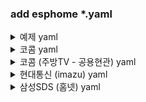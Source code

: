 ### add esphome *.yaml
<details>
    <summary>예제 yaml</summary>
    
    external_components:
      - source: github://eigger/espcomponents
        components: [ uartex ]
    
    uart:
      baud_rate: 9600
      data_bits: 8
      parity: NONE
      stop_bits: 1
      rx_pin: GPIO32
      tx_pin: GPIO26
      debug:
    
    uartex:
      rx_timeout: 10ms    #해당시간안에 수신되는 데이터를 하나의 데이터로 처리
      tx_delay: 50ms      #데이터 수신후 설정된 시간후 명령 전송
      tx_timeout: 50ms    #명렁 전송후 ACK 응답까지 대기 시간
      tx_retry_cnt: 3     #ACK수신까지 명려어 재전송
      
      rx_header: [0xFE]   #수신 시작문자
      rx_footer: [0xEE]   #수신 끝문자
      tx_header: [0xFE]   #송신 시작문자
      tx_footer: [0xEE]   #송신 끝문자
      #rx_checksum: add
      #rx_checksum: !lambda |-
      #  // @param: const uint8_t *data, const unsigned short len
      #  // @return: uint8_t
      #  uint8_t crc = 0x00;
      #  for(num_t i=0; i<len; i++)
      #    crc += data[i];
      #  return crc;
        
      #tx_checksum: add
      #tx_checksum: !lambda |-
      #  // @param: const uint8_t *data, const unsigned short len
      #  // @return: uint8_t
      #  uint8_t crc = 0x00;
      #  for(num_t i=0; i<len; i++)
      #    crc += data[i];
      #  return crc;
      
    # 0xFE 0x06 0x01 0x?? 0x?? ack e=0xEE  
    text_sensor:
      - platform: uartex
        name: TextSensor1
        filter: [0x06, 0x01]
        lambda: |-
          // @param: const uint8_t *data, const unsigned short len
          // @return: const char*
          {
            String str = "데이터: ";
            for(int i = 0; i < len; i++)
            {
              str += String(data[i], HEX);
            }
            return str.c_str();
          }
    
      
    # offset                0    1    2    3    
    # state_on:     0xFE 0x07 0x01 0x01 0x01  ack 0xEE
    # state_off:    0xFE 0x07 0x01 0x00 0x01  ack 0xEE
    # speed low:    0xFE 0x07 0x01 0x01 0x01  ack 0xEE
    # speed mid:    0xFE 0x07 0x01 0x01 0x02  ack 0xEE
    # speed high:   0xFE 0x07 0x01 0x01 0x03  ack 0xEE
    fan:
      - platform: uartex
        name: "Fan1"
        filter: [0x07, 0x01]
        state_on:
          offset: 2
          data: [0x01]
        state_off:
          offset: 2
          data: [0x00]
        command_on:
          data: [0x07, 0x01, 0x01]
          ack: [0x07, 0x01]
        command_off:
          data: [0x07, 0x01, 0x00]
          ack: [0x07, 0x01]
        command_speed: !lambda |-
          // @param: const float x
          return {
                    {0x07, 0x01, 0x01, (uint8_t)x},
                    {0x07, 0x01}
                 };
        state_speed: !lambda |-
          // @param: const uint8_t *data, const unsigned short len
          // @return: const float
          {
            return data[3];
          }
    
    
    
    # offset                0    1    2        
    # state_on:     0xFE 0x08 0x01 0x01  ack 0xEE
    # state_off:    0xFE 0x08 0x01 0x00  ack 0xEE
    switch:
      - platform: uartex
        name: "Switch1"
        filter: [0x08, 0x01]
        state_on:
          offset: 2
          data: [0x01]
        state_off:
          offset: 2
          data: [0x00]
        command_on:
          data: [0x08, 0x01, 0x01]
          ack: [0x08, 0x01]
        command_off:
          data: [0x08, 0x01, 0x00]
          ack: [0x08, 0x01]
      
    # offset                0    1    2        
    # state_on:     0xFE 0x09 0x01 0x01  ack 0xEE
    # state_off:    0xFE 0x09 0x01 0x00  ack 0xEE  
    binary_sensor:
      - platform: uartex
        name: Binary_Sensor1
        filter: [0x09, 0x01]
        state_on:
          offset: 2
          data: [0x01]
        state_off:
          offset: 2
          data: [0x00]
    
    # offset                    0    1    2        
    # state_number:     0xFE 0x08 0x01 0x0A  ack 0xEE
    #                                  = 10
    sensor:
      - platform: uartex
        name: Sensor1
        filter: [0x0A, 0x01]
        state_number:
          offset: 2
          length: 1
          precision: 0
    
    # offset                0    1    2        
    # state_on:     0xFE 0x0B 0x01 0x01  ack 0xEE
    # state_off:    0xFE 0x0B 0x01 0x00  ack 0xEE  
    light:
      - platform: uartex
        name: "Light1"
        filter: [0x0B, 0x01]
        state_on:
          offset: 2
          data: [0x01]
        state_off:
          offset: 2
          data: [0x00]
        command_on:
          data: [0x0B, 0x01, 0x01]
          ack: [0x0B, 0x01]
        command_off:
          data: [0x0B, 0x01, 0x00]
          ack: [0x0B, 0x01]
    
    climate:
      - platform: uartex
        name: "Climate2"
        visual:
          min_temperature: 5 °C
          max_temperature: 30 °C
          temperature_step: 1 °C
        filter: [0x0C, 0x01]
        state_temperature_current:
          offset: 4
          length: 1
          precision: 0
        state_temperature_target:
          offset: 3
          length: 1
          precision: 0
        state_off:
          offset: 2
          data: [0x01]
        state_cool:
          offset: 2
          data: [0x00]
        command_off: 
          data: [0x0C, 0x01, 0x00]
          ack: [0x0C, 0x01]
        command_cool:
          data: [0x0C, 0x01, 0x01]
          ack: [0x0C, 0x01]
        command_temperature: !lambda |-
          // @param: const float x
          return {
                    {0x0C, 0x01, 0x01, (uint8_t)x},
                    {0x0C, 0x01}
                 };
      - platform: uartex
        name: "Climate1"
        visual:
          min_temperature: 5 °C
          max_temperature: 30 °C
          temperature_step: 1 °C
        filter: [0x0C, 0x01]
        state_temperature_current:
          offset: 4
          length: 1
          precision: 0
        state_temperature_target:
          offset: 3
          length: 1
          precision: 0
        state_off:
          offset: 2
          data: [0x01]
        state_heat:
          offset: 2
          data: [0x00]
        command_off: 
          data: [0x0C, 0x01, 0x00]
          ack: [0x0C, 0x01]
        command_heat:
          data: [0x0C, 0x01, 0x01]
          ack: [0x0C, 0x01]
        command_temperature: !lambda |-
          // @param: const float x
          return {
                    {0x0C, 0x01, 0x01, (uint8_t)x},
                    {0x0C, 0x01}
                 };
    
    button:
      - platform: uartex
        name: "Button1"
        icon: "mdi:elevator"
        command_on: 
          data: [0x0D, 0x01, 0x01]
          ack: [0x0D, 0x01]
    
    lock:
      - platform: uartex
        name: "Lock1"
        filter: [0x0E, 0x01]
        state_locked:
          offset: 2
          data: [0x01]
        state_unlocked:
          offset: 2
          data: [0x00]
        state_locking:
          offset: 2
          data: [0x02]
        state_unlocking:
          offset: 2
          data: [0x03]
        state_jammed:
          offset: 2
          data: [0x04]
        command_lock:
          data: [0x0E, 0x01, 0x01]
          ack: [0x0E, 0x01]
        command_unlock:
          data: [0x0E, 0x01, 0x00]
          ack: [0x0E, 0x01]
    
    number:
      - platform: uartex
        name: "Number1"
        filter: [0x0F, 0x01]
        max_value: 10
        min_value: 1
        step: 1
        state_number:
          offset: 2
          length: 1
          precision: 0
        command_number: !lambda |-
          // @param: const float x
          return {
                    {0x0F, 0x01, 0x01, (uint8_t)x},
                    {0x0F, 0x01}
                 };
</details>
<details>
    <summary>코콤 yaml</summary>
    
    external_components:
      - source: github://eigger/espcomponents
        components: [ uartex ]
    
    uart:
      baud_rate: 9600
      data_bits: 8
      parity: NONE
      stop_bits: 1
      rx_pin: GPIO22
      tx_pin: GPIO19
    
    uartex:
      rx_timeout: 10ms
      tx_delay: 50ms
      tx_timeout: 50ms
      tx_retry_cnt: 3
    
      rx_header: [0xAA, 0x55]
      rx_footer: [0x0D, 0x0D]
      tx_header: [0xAA, 0x55]
      tx_footer: [0x0D, 0x0D]
    
      rx_checksum: add
      tx_checksum: add
      
    sensor:
      - platform: uartex
        name: Elevator Floors
        icon: "mdi:elevator"
        filter: [0x30, 0xbc, 0x00, 0x44, 0x00]
        state_number:
          offset: 9
          length: 1
          precision: 0
    
    light:
      - platform: uartex
        name: "Livingroom1"
        id: livingroom1
        filter: [0x30, 0xdc, 0x00, 0x0e, 0x00]
        state_on:
          offset: 8
          data: [0xff]
        state_off:
          offset: 8
          data: [0x00]
        command_on: !lambda |-
          uint8_t light2 = id(livingroom2).current_values.is_on() ? 0xff : 0x00;
          return {
                    {0x30, 0xbc, 0x00, 0x0e, 0x00, 0x01, 0x00, 0x00, 0xff, light2, 0x00, 0x00, 0x00, 0x00, 0x00, 0x00},
                    {0x30, 0xdc}
                 };
        command_off: !lambda |-
          uint8_t light2 = id(livingroom2).current_values.is_on() ? 0xff : 0x00;
          return {
                    {0x30, 0xbc, 0x00, 0x0e, 0x00, 0x01, 0x00, 0x00, 0x00, light2, 0x00, 0x00, 0x00, 0x00, 0x00, 0x00}, 
                    {0x30, 0xdc}
                 };
        #command_state: [0x30, 0xbc, 0x00, 0x0e, 0x00, 0x01, 0x00, 0x3a, 0x00, 0x00, 0x00, 0x00, 0x00, 0x00, 0x00, 0x00]
        #update_interval: 300s
    
      - platform: uartex
        name: "Livingroom2"
        id: livingroom2
        filter: [0x30, 0xdc, 0x00, 0x0e, 0x00]
        state_on:
          offset: 9
          data: [0xff]
        state_off:
          offset: 9
          data: [0x00]
        command_on: !lambda |-
          uint8_t light1 = id(livingroom1).current_values.is_on() ? 0xff : 0x00;
            return {{0x30, 0xbc, 0x00, 0x0e, 0x00, 0x01, 0x00, 0x00, light1, 0xff, 0x00, 0x00, 0x00, 0x00, 0x00, 0x00}, {0x30, 0xdc}};
        command_off: !lambda |-
          uint8_t light1 = id(livingroom1).current_values.is_on() ? 0xff : 0x00;
            return {{0x30, 0xbc, 0x00, 0x0e, 0x00, 0x01, 0x00, 0x00, light1, 0x00, 0x00, 0x00, 0x00, 0x00, 0x00, 0x00}, {0x30, 0xdc}};
    
    
    climate:
      - platform: uartex
        name: "Livingroom Heater"
        visual:
          min_temperature: 5 °C
          max_temperature: 30 °C
          temperature_step: 1 °C
        filter: [0x30, 0xdc, 0x00, 0x36, 0x00]
        state_temperature_current:
          offset: 12
          length: 1
          precision: 0
        state_temperature_target:
          offset: 10
          length: 1
          precision: 0
        state_off:
          offset: 8
          data: [0x01]
        state_heat:
          offset: 8
          data: [0x11]
        command_off: 
          data: [0x30, 0xbc, 0x00, 0x36, 0x00, 0x01, 0x00, 0x00, 0x01, 0x00, 0x17, 0x00, 0x00, 0x00, 0x00, 0x00]
          ack: [0x30, 0xdc]
        command_heat:
          data: [0x30, 0xbc, 0x00, 0x36, 0x00, 0x01, 0x00, 0x00, 0x11, 0x00, 0x17, 0x00, 0x00, 0x00, 0x00, 0x00]
          ack: [0x30, 0xdc]
        command_temperature: !lambda |-
          // @param: const float x
          return {
                    {0x30, 0xbc, 0x00, 0x36, 0x00, 0x01, 0x00, 0x00, 0x11, 0x00, (uint8_t)x, 0x00, 0x00, 0x00, 0x00, 0x00},
                    {0x30, 0xdc}
                 };
        #command_state: [0x30, 0xbc, 0x00, 0x36, 0x00, 0x01, 0x00, 0x3a, 0x00, 0x00, 0x00, 0x00, 0x00, 0x00, 0x00, 0x00]
        #update_interval: 300s
    
      - platform: uartex
        name: "Mainroom Heater"
        visual:
          min_temperature: 5 °C
          max_temperature: 30 °C
          temperature_step: 1 °C
        filter: [0x30, 0xdc, 0x00, 0x36, 0x01]
        state_temperature_current:
          offset: 12
          length: 1
          precision: 0
        state_temperature_target:
          offset: 10
          length: 1
          precision: 0
        state_off:
          offset: 8
          data: [0x01]
        state_heat:
          offset: 8
          data: [0x11]
        command_off:
          data: [0x30, 0xbc, 0x00, 0x36, 0x01, 0x01, 0x00, 0x00, 0x01, 0x00, 0x17, 0x00, 0x00, 0x00, 0x00, 0x00]
          ack: [0x30, 0xdc]
        command_heat:
          data: [0x30, 0xbc, 0x00, 0x36, 0x01, 0x01, 0x00, 0x00, 0x11, 0x00, 0x17, 0x00, 0x00, 0x00, 0x00, 0x00]
          ack: [0x30, 0xdc]
        command_temperature: !lambda |-
          // @param: const float x
          return {{0x30, 0xbc, 0x00, 0x36, 0x01, 0x01, 0x00, 0x00, 0x11, 0x00, (uint8_t)x, 0x00, 0x00, 0x00, 0x00, 0x00}, {0x30, 0xdc}};
        #command_state: [0x30, 0xbc, 0x00, 0x36, 0x01, 0x01, 0x00, 0x3a, 0x00, 0x00, 0x00, 0x00, 0x00, 0x00, 0x00, 0x00]
        #update_interval: 300s
    
      - platform: uartex
        name: "Computer Heater"
        visual:
          min_temperature: 5 °C
          max_temperature: 30 °C
          temperature_step: 1 °C
        filter: [0x30, 0xdc, 0x00, 0x36, 0x02]
        state_temperature_current:
          offset: 12
          length: 1
          precision: 0
        state_temperature_target:
          offset: 10
          length: 1
          precision: 0
        state_off:
          offset: 8
          data: [0x01]
        state_heat:
          offset: 8
          data: [0x11]
        command_off:
          data: [0x30, 0xbc, 0x00, 0x36, 0x02, 0x01, 0x00, 0x00, 0x01, 0x00, 0x17, 0x00, 0x00, 0x00, 0x00, 0x00]
          ack: [0x30, 0xdc]
        command_heat:
          data: [0x30, 0xbc, 0x00, 0x36, 0x02, 0x01, 0x00, 0x00, 0x11, 0x00, 0x17, 0x00, 0x00, 0x00, 0x00, 0x00]
          ack: [0x30, 0xdc]
        command_temperature: !lambda |-
          // @param: const float x
          return {{0x30, 0xbc, 0x00, 0x36, 0x02, 0x01, 0x00, 0x00, 0x11, 0x00, (uint8_t)x, 0x00, 0x00, 0x00, 0x00, 0x00}, {0x30, 0xdc}};
        #command_state: [0x30, 0xbc, 0x00, 0x36, 0x02, 0x01, 0x00, 0x3a, 0x00, 0x00, 0x00, 0x00, 0x00, 0x00, 0x00, 0x00]
        #update_interval: 300s
    
      - platform: uartex
        name: "Smallroom Heater"
        visual:
          min_temperature: 5 °C
          max_temperature: 30 °C
          temperature_step: 1 °C
        filter: [0x30, 0xdc, 0x00, 0x36, 0x03]
        state_temperature_current:
          offset: 12
          length: 1
          precision: 0
        state_temperature_target:
          offset: 10
          length: 1
          precision: 0
        state_off:
          offset: 8
          data: [0x01]
        state_heat:
          offset: 8
          data: [0x11]
        command_off: 
          data: [0x30, 0xbc, 0x00, 0x36, 0x03, 0x01, 0x00, 0x00, 0x01, 0x00, 0x17, 0x00, 0x00, 0x00, 0x00, 0x00]
          ack: [0x30, 0xdc]
        command_heat: 
          data: [0x30, 0xbc, 0x00, 0x36, 0x03, 0x01, 0x00, 0x00, 0x11, 0x00, 0x17, 0x00, 0x00, 0x00, 0x00, 0x00]
          ack: [0x30, 0xdc]
        command_temperature: !lambda |-
          // @param: const float x
          return {{0x30, 0xbc, 0x00, 0x36, 0x03, 0x01, 0x00, 0x00, 0x11, 0x00, (uint8_t)x, 0x00, 0x00, 0x00, 0x00, 0x00}, {0x30, 0xdc}};
        #command_state: [0x30, 0xbc, 0x00, 0x36, 0x03, 0x01, 0x00, 0x3a, 0x00, 0x00, 0x00, 0x00, 0x00, 0x00, 0x00, 0x00]
        #update_interval: 300s
    
    button:
      - platform: uartex
        name: "Elevator"
        icon: "mdi:elevator"
        command_on: 
          data: [0x30, 0xbc, 0x00, 0x44, 0x00, 0x01, 0x00, 0x01, 0x03, 0x00, 0x00, 0x00, 0x00, 0x00, 0x00, 0x00]
          ack: [0x30, 0xdc]
</details>
<details>
    <summary>코콤 (주방TV - 공용현관) yaml</summary>
    
    external_components:
      - source: github://eigger/espcomponents
        components: [ uartex ]
   
    uart:
      baud_rate: 9600
      data_bits: 8
      parity: NONE
      stop_bits: 1
      rx_pin: GPIO22
      tx_pin: GPIO19
      
    uartex:
      rx_timeout: 10ms
      tx_delay: 50ms
      tx_timeout: 50ms
      tx_retry_cnt: 3
    
      rx_header: [0xAA, 0x55]
      rx_footer: [0x0D, 0x0D]
      tx_header: [0xAA, 0x55]
      tx_footer: [0x0D, 0x0D]
        
    binary_sensor:
    # 0xAA 0x55 0x7A 0x9E 0x02 0x02 0x00 0xFF 0xFF 0xFF 0xFF 0x31 0xFF 0xFF 0xFF 0x01 0x01 0x29 0xF6 0x0D 0x0D
    # 0xAA 0x55 0x7A 0x9E 0x02 0x02 0x00 0xFF 0xFF 0xFF 0xFF 0x31 0xFF 0xFF 0xFF 0x02 0x00 0x6C 0x84 0x0D 0x0D
      - platform: uartex
        name: "Door Bell"
        icon: "mdi:bell-ring"
        filter: [0x7A, 0x9E, 0x02, 0x02]
        state_on:
          offset: 13
          data: [0x01, 0x01]
        state_off:
          offset: 13
          data: [0x02, 0x00]
    
    # 0xAA 0x55 0x7A 0x9E 0x02 0x08 0x00 0xFF 0xFF 0xFF 0xFF 0xFF 0xFF 0xFF 0xFF 0x01 0x01 0x0A 0x27 0x0D 0x0D
    # 0xAA 0x55 0x7A 0x9E 0x02 0x08 0x00 0xFF 0xFF 0xFF 0xFF 0xFF 0xFF 0xFF 0xFF 0x02 0x00 0x4F 0x55 0x0D 0x0D
      - platform: uartex
        name: "Door Bell Common"
        icon: "mdi:bell-ring"
        filter: [0x7A, 0x9E, 0x02, 0x08]
        state_on:
          offset: 13
          data: [0x01, 0x01]
        state_off:
          offset: 13
          data: [0x02, 0x00]
    
    button:
      - platform: uartex
        name: "Door Call"
        icon: "mdi:phone"
        command_on: 
          data: [0x79, 0xBC, 0x08, 0x02, 0x00, 0xFF, 0xFF, 0xFF, 0xFF, 0x61, 0xFF, 0xFF, 0xFF, 0x03, 0x00, 0x26, 0x95]
      - platform: uartex
        name: "Door Open"
        icon: "mdi:door-sliding-open"
        command_on: 
          data: [0x79, 0xBC, 0x08, 0x02, 0x00, 0xFF, 0xFF, 0xFF, 0xFF, 0x61, 0xFF, 0xFF, 0xFF, 0x24, 0x00, 0xB9, 0xE4]
</details>
<details>
    <summary>현대통신 (imazu) yaml</summary>

    external_components:
      - source: github://eigger/espcomponents
        components: [ uartex ]
    
    uart:
      baud_rate: 9600
      data_bits: 8
      parity: NONE
      stop_bits: 1
      rx_pin: GPIO03
      tx_pin: GPIO01
      
    uartex:
      rx_timeout: 10ms
      tx_delay: 50ms
      tx_timeout: 100ms
      tx_retry_cnt: 3
    
      rx_header: [0xF7]
      rx_footer: [0xEE]
      tx_header: [0xF7]
      tx_footer: [0xEE]
    
      rx_checksum: xor
      tx_checksum: xor
      
    sensor:
      - platform: uartex
        name: Livingroom Power Socket 1
        unit_of_measurement: "W"
        filter: [0x12, 0x01, 0x1F, 0x04, 0x40, 0x11, 0x00] #Required
        state_number:
          offset: 8 # 위치
          length: 2 # 길이
          precision: 0 # 소수점
        
      - platform: uartex
        name: Livingroom Power Socket 2
        unit_of_measurement: "W"
        filter: [0x12, 0x01, 0x1F, 0x04, 0x40, 0x12, 0x00]
        state_number:
          offset: 8
          length: 2 
          precision: 0 
      - platform: uartex
        name: ROOM1 Power Socket 1
        unit_of_measurement: "W"
        filter: [0x12, 0x01, 0x1F, 0x04, 0x40, 0x21, 0x00]
        state_number:
          offset: 8
          length: 2 
          precision: 0 
      - platform: uartex
        name: ROOM1 Power Socket 2
        unit_of_measurement: "W"
        filter: [0x12, 0x01, 0x1F, 0x04, 0x40, 0x22, 0x00]
        state_number:
          offset: 8
          length: 2
          precision: 0
    
    
    
    # RS485 Switch
    switch:
      # 안방1 콘센트
      # 켜기
      #  0xf7, 0x0b, 0x01, 0x1f, 0x02, 0x40, 0x21, 0x01, 0x00, 0x80, 0xee
      #  0xf7, 0x0b, 0x01, 0x1f, 0x04, 0x40, 0x21, 0x01, 0x01, 0x87, 0xee (ack)
      # 끄기
      #  0xf7, 0x0b, 0x01, 0x1f, 0x02, 0x40, 0x21, 0x02, 0x00, 0x83, 0xee
      #  0xf7, 0x0b, 0x01, 0x1f, 0x04, 0x40, 0x21, 0x02, 0x02, 0x87, 0xee (ack)
      # 켜기상태-> 0xF7 0x12 0x01 0x1F 0x04 0x40 0x21 0x00 0x01 0x00 0x00 0x00 0x00 0x00 0x00 0x01 0x9E 0xEE
      # 끄기상태-> 0xF7 0x12 0x01 0x1F 0x04 0x40 0x21 0x00 0x02 0x00 0x00 0x00 0x00 0x00 0x00 0x01 0x9D 0xEE
      - platform: uartex
        name: "ROOM1 Power Socket 1"
        icon: "mdi:power-socket-eu"
        filter: [0x12, 0x01, 0x1F, 0x04, 0x40, 0x21, 0x00]
        state_on:
          offset: 7
          data: [0x01]
        state_off:
          offset: 7
          data: [0x02]
        command_on:
          data: [0x0b, 0x01, 0x1f, 0x02, 0x40, 0x21, 0x01, 0x00]
          ack: [0x0b, 0x01, 0x1f, 0x04, 0x40, 0x21, 0x01, 0x01]
        command_off:
          data: [0x0b, 0x01, 0x1f, 0x02, 0x40, 0x21, 0x02, 0x00]
          ack: [0x0b, 0x01, 0x1f, 0x04, 0x40, 0x21, 0x02, 0x02]
      
      # 안방2 콘센트
      - platform: uartex
        name: "ROOM1 Power Socket 2"
        icon: "mdi:power-socket-eu"
        filter: [0x12, 0x01, 0x1F, 0x04, 0x40, 0x22, 0x00]
        state_on:
          offset: 7
          data: [0x01]
        state_off:
          offset: 7
          data: [0x02]
        command_on:
          data: [0x0b, 0x01, 0x1f, 0x02, 0x40, 0x22, 0x01, 0x00]
          ack: [0x0b, 0x01, 0x1f, 0x04, 0x40, 0x22, 0x01, 0x01]
        command_off:
          data: [0x0b, 0x01, 0x1f, 0x02, 0x40, 0x22, 0x02, 0x00]
          ack: [0x0b, 0x01, 0x1f, 0x04, 0x40, 0x22, 0x02, 0x02]
    
      # 거실1 콘센트
      - platform: uartex
        name: "Livingroom Power Socket 1"
        icon: "mdi:power-socket-eu"
        filter: [0x12, 0x01, 0x1F, 0x04, 0x40, 0x11, 0x00]
        state_on:
          offset: 7
          data: [0x01]
        state_off:
          offset: 7
          data: [0x02]
        command_on:
          data: [0x0b, 0x01, 0x1f, 0x02, 0x40, 0x11, 0x01, 0x00]
          ack: [0x0b, 0x01, 0x1f, 0x04, 0x40, 0x11, 0x01, 0x01]
        command_off:
          data: [0x0b, 0x01, 0x1f, 0x02, 0x40, 0x11, 0x02, 0x00]
          ack: [0x0b, 0x01, 0x1f, 0x04, 0x40, 0x11, 0x02, 0x02]
    
      # 거실2 콘센트
      - platform: uartex
        name: "Livingroom Power Socket 2"
        icon: "mdi:power-socket-eu"
        filter: [0x12, 0x01, 0x1F, 0x04, 0x40, 0x12, 0x00]
        state_on:
          offset: 7
          data: [0x01]
        state_off:
          offset: 7
          data: [0x02]
        command_on:
          data: [0x0b, 0x01, 0x1f, 0x02, 0x40, 0x12, 0x01, 0x00]
          ack: [0x0b, 0x01, 0x1f, 0x04, 0x40, 0x12, 0x01, 0x01]
        command_off:
          data: [0x0b, 0x01, 0x1f, 0x02, 0x40, 0x12, 0x02, 0x00]
          ack: [0x0b, 0x01, 0x1f, 0x04, 0x40, 0x12, 0x02, 0x02]
    
    
    
    # RS485 Light(like Binary Light)
    light:
      # [안방1]
      # 켜짐 상태-> 0xf7, 0x0b, 0x01, 0x19, 0x04, 0x40, 0x21, 0x00, 0x01, 0x80, 0xee
      # 꺼짐 상태-> 0xf7, 0x0b, 0x01, 0x19, 0x04, 0x40, 0x21, 0x00, 0x02, 0x83, 0xee
      # 켜짐 명령-> 0xf7, 0x0b, 0x01, 0x19, 0x02, 0x40, 0x21, 0x01, 0x00, 0x86, 0xee
      # 꺼짐 명령-> 0xf7, 0x0b, 0x01, 0x19, 0x02, 0x40, 0x21, 0x02, 0x00, 0x85, 0xee
      - platform: uartex
        name: "ROOM1 1"
        filter: [0x0b, 0x01, 0x19, 0x04, 0x40, 0x21, 0x00]
        # sub_filter:
        #   offset: 5
        #   data: [0x21]
        state_on:
          offset: 7
          data: [0x01]
        state_off:
          offset: 7
          data: [0x02]
        command_on:
          data: [0x0b, 0x01, 0x19, 0x02, 0x40, 0x21, 0x01, 0x00]
          ack: [0x0b, 0x01, 0x19, 0x04, 0x40, 0x21, 0x01, 0x01]
        command_off:
          data: [0x0b, 0x01, 0x19, 0x02, 0x40, 0x21, 0x02, 0x00]
          ack: [0x0b, 0x01, 0x19, 0x04, 0x40, 0x21, 0x02, 0x02]
        
      # [안방2]
      # 켜짐 상태-> 0xf7, 0x0b, 0x01, 0x19, 0x04, 0x40, 0x22, 0x00, 0x01, 0x83, 0xee
      # 꺼짐 상태-> 0xf7, 0x0b, 0x01, 0x19, 0x04, 0x40, 0x22, 0x00, 0x02, 0x80, 0xee
      # 켜짐 명령-> 0xf7, 0x0b, 0x01, 0x19, 0x02, 0x40, 0x22, 0x01, 0x00, 0x85, 0xee
      # 꺼짐 명령-> 0xf7, 0x0b, 0x01, 0x19, 0x02, 0x40, 0x22, 0x02, 0x00, 0x86, 0xee
      - platform: uartex
        name: "ROOM1 2"
        filter: [0x0b, 0x01, 0x19, 0x04, 0x40, 0x22, 0x00]
        # sub_filter:
        #   offset: 5
        #   data: [0x22]
        state_on:
          offset: 7
          data: [0x01]
        state_off:
          offset: 7
          data: [0x02]
        command_on:
          data: [0x0b, 0x01, 0x19, 0x02, 0x40, 0x22, 0x01, 0x00]
          ack: [0x0b, 0x01, 0x19, 0x04, 0x40, 0x22, 0x01, 0x01]
        command_off: 
          data: [0x0b, 0x01, 0x19, 0x02, 0x40, 0x22, 0x02, 0x00]
          ack: [0x0b, 0x01, 0x19, 0x04, 0x40, 0x22, 0x02, 0x02]
    
      # [발코니]  -- Template(lambda) 사용 예제
      # 켜짐 상태-> 0xf7, 0x0b, 0x01, 0x19, 0x04, 0x40, 0x23, 0x00, 0x01, 0x82, 0xee
      # 꺼짐 상태-> 0xf7, 0x0b, 0x01, 0x19, 0x04, 0x40, 0x23, 0x00, 0x02, 0x81, 0xee
      # 켜짐 명령-> 0xf7, 0x0b, 0x01, 0x19, 0x02, 0x40, 0x23, 0x01, 0x00, 0x84, 0xee
      # 꺼짐 명령-> 0xf7, 0x0b, 0x01, 0x19, 0x02, 0x40, 0x23, 0x02, 0x00, 0x87, 0xee
      - platform: uartex
        name: Balcony
        filter: [0x0b, 0x01, 0x19, 0x04, 0x40, 0x23, 0x00]
        state_on:
          offset: 7
          data: [0x01]
        state_off:
          offset: 7
          data: [0x02]
        command_on:
          data: [0x0b, 0x01, 0x19, 0x02, 0x40, 0x23, 0x01, 0x00]
          ack: [0x0b, 0x01, 0x19, 0x04, 0x40, 0x23, 0x01, 0x01]
        command_off: 
          data: [0x0b, 0x01, 0x19, 0x02, 0x40, 0x23, 0x02, 0x00]
          ack: [0x0b, 0x01, 0x19, 0x04, 0x40, 0x23, 0x02, 0x02]
        # command_on: !lambda |-
        #   uint8_t flag = id(balcony).state ? 0x02 : 0x01;
        #   return {
        #             {0x0b, 0x01, 0x19, 0x02, 0x40, 0x23, flag, 0x00},
        #             {0x0b, 0x01, 0x19, 0x04, 0x40, 0x23, 0x01, 0x01}
        #          };
        # command_off: !lambda |-
        #   uint8_t flag = id(balcony).state ? 0x02 : 0x01;
        #   return {
        #             {0x0b, 0x01, 0x19, 0x02, 0x40, 0x23, flag, 0x00},
        #             {0x0b, 0x01, 0x19, 0x04, 0x40, 0x23, 0x02, 0x02}
        #          };
    
      # [거실1]
      # 켜짐 상태-> 0xf7, 0x0b, 0x01, 0x19, 0x04, 0x40, 0x11, 0x00, 0x01, 0xb0, 0xee
      # 꺼짐 상태-> 0xf7, 0x0b, 0x01, 0x19, 0x04, 0x40, 0x11, 0x00, 0x02, 0xb3, 0xee
      # 켜짐 명령-> 0xf7, 0x0b, 0x01, 0x19, 0x02, 0x40, 0x11, 0x01, 0x00, 0xb6, 0xee
      # 꺼짐 명령-> 0xf7, 0x0b, 0x01, 0x19, 0x02, 0x40, 0x11, 0x02, 0x00, 0xb5, 0xee
      - platform: uartex
        name: "Livingroom1"
        filter: [0x0b, 0x01, 0x19, 0x04, 0x40, 0x11, 0x00]
        state_on:
          offset: 7
          data: [0x01]
        state_off:
          offset: 7
          data: [0x02]
        command_on:
          data: [0x0b, 0x01, 0x19, 0x02, 0x40, 0x11, 0x01, 0x00]
          ack: [0x0b, 0x01, 0x19, 0x04, 0x40, 0x11, 0x01, 0x01]
        command_off:
          data: [0x0b, 0x01, 0x19, 0x02, 0x40, 0x11, 0x02, 0x00]
          ack: [0x0b, 0x01, 0x19, 0x04, 0x40, 0x11, 0x02, 0x02]
    
      # [거실2]
      # 켜짐 상태-> 0xf7, 0x0b, 0x01, 0x19, 0x04, 0x40, 0x12, 0x00, 0x01, 0xb3, 0xee
      # 꺼짐 상태-> 0xf7, 0x0b, 0x01, 0x19, 0x04, 0x40, 0x12, 0x00, 0x02, 0xb0, 0xee
      # 켜짐 명령-> 0xf7, 0x0b, 0x01, 0x19, 0x02, 0x40, 0x12, 0x01, 0x00, 0xb5, 0xee
      # 꺼짐 명령-> 0xf7, 0x0b, 0x01, 0x19, 0x02, 0x40, 0x12, 0x02, 0x00, 0xb6, 0xee
      - platform: uartex
        name: "Livingroom2"
        filter: [0x0b, 0x01, 0x19, 0x04, 0x40, 0x12, 0x00]
        state_on:
          offset: 7
          data: [0x01]
        state_off:
          offset: 7
          data: [0x02]
        command_on:
          data: [0x0b, 0x01, 0x19, 0x02, 0x40, 0x12, 0x01, 0x00]
          ack: [0x0b, 0x01, 0x19, 0x04, 0x40, 0x12, 0x01, 0x01]
        command_off:
          data: [0x0b, 0x01, 0x19, 0x02, 0x40, 0x12, 0x02, 0x00]
          ack: [0x0b, 0x01, 0x19, 0x04, 0x40, 0x12, 0x02, 0x02]
    
      # [통로]
      # 켜짐 상태-> 0xf7, 0x0b, 0x01, 0x19, 0x04, 0x40, 0x13, 0x00, 0x01, 0xb2, 0xee
      # 꺼짐 상태-> 0xf7, 0x0b, 0x01, 0x19, 0x04, 0x40, 0x13, 0x00, 0x02, 0xb1, 0xee
      # 켜짐 명령-> 0xf7, 0x0b, 0x01, 0x19, 0x02, 0x40, 0x13, 0x01, 0x00, 0xb4, 0xee
      # 꺼짐 명령-> 0xf7, 0x0b, 0x01, 0x19, 0x02, 0x40, 0x13, 0x02, 0x00, 0xb7, 0xee
      - platform: uartex
        name: "Livingroom3"
        filter: [0x0b, 0x01, 0x19, 0x04, 0x40, 0x13, 0x00]
        state_on:
          offset: 7
          data: [0x01]
        state_off:
          offset: 7
          data: [0x02]
        command_on:
          data: [0x0b, 0x01, 0x19, 0x02, 0x40, 0x13, 0x01, 0x00]
          ack: [0x0b, 0x01, 0x19, 0x04, 0x40, 0x13, 0x01, 0x01]
        command_off:
          data: [0x0b, 0x01, 0x19, 0x02, 0x40, 0x13, 0x02, 0x00]
          ack: [0x0b, 0x01, 0x19, 0x04, 0x40, 0x13, 0x02, 0x02]
    
      # [비상등]
      # 켜짐 상태-> 0xf7, 0x0b, 0x01, 0x19, 0x04, 0x40, 0x14, 0x00, 0x01, 0xb5, 0xee
      # 꺼짐 상태-> 0xf7, 0x0b, 0x01, 0x19, 0x04, 0x40, 0x14, 0x00, 0x02, 0xb6, 0xee
      # 켜짐 명령-> 0xf7, 0x0b, 0x01, 0x19, 0x02, 0x40, 0x14, 0x01, 0x00, 0xb3, 0xee
      # 꺼짐 명령-> 0xf7, 0x0b, 0x01, 0x19, 0x02, 0x40, 0x14, 0x02, 0x00, 0xb0, 0xee
      - platform: uartex
        name: "Livingroom4"
        filter: [0x0b, 0x01, 0x19, 0x04, 0x40, 0x14, 0x00]
        state_on:
          offset: 7
          data: [0x01]
        state_off:
          offset: 7
          data: [0x02]
        command_on:
          data: [0x0b, 0x01, 0x19, 0x02, 0x40, 0x14, 0x01, 0x00]
          ack: [0x0b, 0x01, 0x19, 0x04, 0x40, 0x14, 0x01, 0x01]
        command_off:
          data: [0x0b, 0x01, 0x19, 0x02, 0x40, 0x14, 0x02, 0x00]
          ack: [0x0b, 0x01, 0x19, 0x04, 0x40, 0x14, 0x02, 0x02]
    
    
    
    
    # RS485 Fan
    fan:
      # [환기]
      # 켜짐(강) 상태-> 0xf7, 0x0c, 0x01, 0x2b, 0x04, 0x40, 0x11, 0x00, 0x01, 0x07, 0x82, 0xee
      # 켜짐(중) 상태-> 0xf7, 0x0c, 0x01, 0x2b, 0x04, 0x40, 0x11, 0x00, 0x01, 0x03, 0x86, 0xee
      # 켜짐(약) 상태-> 0xf7, 0x0c, 0x01, 0x2b, 0x04, 0x40, 0x11, 0x00, 0x01, 0x01, 0x84, 0xee
      # 꺼짐     상태-> 0xf7, 0x0c, 0x01, 0x2b, 0x04, 0x40, 0x11, 0x00, 0x02, 0x00, 0x86, 0xee
      # 켜짐(강) 명령-> 0xf7, 0x0b, 0x01, 0x2b, 0x02, 0x40, 0x11, 0x01, 0x00, 0x84, 0xee
      # 켜짐(중) 명령-> 0xf7, 0x0b, 0x01, 0x2b, 0x02, 0x42, 0x11, 0x03, 0x00, 0x84, 0xee
      # 켜짐(약) 명령-> 0xf7, 0x0b, 0x01, 0x2b, 0x02, 0x42, 0x11, 0x01, 0x00, 0x86, 0xee
      # 꺼짐     명령-> 0xf7, 0x0b, 0x01, 0x2b, 0x02, 0x40, 0x11, 0x02, 0x00, 0x87, 0xee
      - platform: uartex
        name: "Ventilation"
        speed_cnt: 3
        filter: [0x0c, 0x01, 0x2b, 0x04, 0x40, 0x11, 0x00]
        state_on:
          offset: 7
          data: [0x01]
        state_off:
          offset: 7
          data: [0x02]
        command_on:
          data: [0x0b, 0x01, 0x2b, 0x02, 0x40, 0x11, 0x01, 0x00]
          ack: [0x0c, 0x01, 0x2b, 0x04, 0x40, 0x11, 0x01, 0x01, 0x07]
        command_off:
          data: [0x0b, 0x01, 0x2b, 0x02, 0x40, 0x11, 0x02, 0x00]
          ack: [0x0c, 0x01, 0x2b, 0x04, 0x40, 0x11, 0x02, 0x02, 0x00]
        command_speed: !lambda |-
          // @param: const float x
          {
            if (x == 3) return { {0x0b, 0x01, 0x2b, 0x02, 0x40, 0x11, 0x01, 0x00}, {0x0c, 0x01, 0x2b, 0x04, 0x40, 0x11, 0x01, 0x01, 0x07} };
            else if (x == 2) return { {0x0b, 0x01, 0x2b, 0x02, 0x42, 0x11, 0x03, 0x00}, {0x0c, 0x01, 0x2b, 0x04, 0x40, 0x11, 0x01, 0x01, 0x03} };
            else if (x == 1) return { {0x0b, 0x01, 0x2b, 0x02, 0x42, 0x11, 0x01, 0x00}, {0x0c, 0x01, 0x2b, 0x04, 0x40, 0x11, 0x01, 0x01, 0x01} };
            else return {};
          }
        state_speed: !lambda |-
          // @param: const uint8_t *data, const unsigned short len
          // @return: const float
          {
            if (data[8] == 0x07) return 3;
            else if (data[8] == 0x03) return 2;
            else if (data[8] == 0x01) return 1;
            else return 0;
          }
        # speed: #Option(high, medium, low) -> 없으면 Binary Fan
        #   high:
        #     state:
        #       offset: 7
        #       data: [0x01, 0x07]
        #     command:
        #       data: [0x0b, 0x01, 0x2b, 0x02, 0x40, 0x11, 0x01, 0x00]
        #       ack: [0x0c, 0x01, 0x2b, 0x04, 0x40, 0x11, 0x01, 0x01, 0x07]
        #   medium:
        #     state:
        #       offset: 7
        #       data: [0x01, 0x03]
        #     command:
        #       data: [0x0b, 0x01, 0x2b, 0x02, 0x42, 0x11, 0x03, 0x00]
        #       ack: [0x0c, 0x01, 0x2b, 0x04, 0x40, 0x11, 0x01, 0x01, 0x03]
        #   low:
        #     state:
        #       offset: 7
        #       data: [0x01, 0x01]
        #     command:
        #       data: [0x0b, 0x01, 0x2b, 0x02, 0x42, 0x11, 0x01, 0x00]
        #       ack: [0x0c, 0x01, 0x2b, 0x04, 0x40, 0x11, 0x01, 0x01, 0x01]
    
    
    
    # RS485 Climate
    climate:
      # [거실 난방] 0x11
      # 상태 요청: 0xF7, 0x0B, 0x01, 0x18, 0x01, 0x45, 0x11, 0x00, 0x00, 0xB0, 0xEE
      # 켜짐 상태: 0xF7, 0x0D, 0x01, 0x18, 0x04, 0x45, 0x11, 0x00, (0x01, 0x1B, 0x17), 0xBE, 0xEE (상태, 현재온도, 설정온도)
      # 꺼짐 상태: 0xF7, 0x0D, 0x01, 0x18, 0x04, 0x45, 0x11, 0x00, (0x04, 0x1B, 0x17), 0xBB, 0xEE (상태, 현재온도, 설정온도)
      # 외출 상태: 0xF7, 0x0D, 0x01, 0x18, 0x04, 0x45, 0x11, 0x00, (0x07, 0x1B, 0x17), 0xB9, 0xEE
      # 켜짐 명령: 0xF7, 0x0B, 0x01, 0x18, 0x02, 0x46, 0x11, 0x01, 0x00, 0xB1, 0xEE
      #      ACK: 0xF7, 0x0D, 0x01, 0x18, 0x04, 0x46, 0x11, 0x01, 0x01, 0x1B, 0x17, 0xBC, 0xEE
      # 꺼짐 명령: 0xF7, 0x0B, 0x01, 0x18, 0x02, 0x46, 0x11, 0x04, 0x00, 0xB4, 0xEE
      #      ACK: 0xF7, 0x0D, 0x01, 0x18, 0x04, 0x46, 0x11, 0x04, 0x04, 0x1B, 0x17, 0xBC, 0xEE
      # 온도 조절: 0xF7, 0x0B, 0x01, 0x18, 0x02, 0x45, 0x11, (0x18), 0x00, 0xA7, 0xEE (온도 24도 설정)
      #      ACK: 0xF7, 0x0D, 0x01, 0x18, 0x04, 0x45, 0x11, (0x18), 0x01, (0x1A, 0x18), 0xA8, 0xEE
      - platform: uartex
        name: "Livingroom Heater"
        visual:
          min_temperature: 5 °C
          max_temperature: 40 °C
          temperature_step: 1 °C
        filter: [0x0D, 0x01, 0x18, 0x04, 0x45, 0x11, 0x00]
        state_temperature_current: #Required (현재온도 State, RS485 Sensor 설정 참고, sensor:로 대체 가능)
          offset: 8
          length: 1
          precision: 0
        state_temperature_target: #Required (설정온도 State)
          offset: 9
          length: 1
          precision: 0
        state_off: #Required (끄기 상태)
          offset: 7
          data: [0x04]
        state_heat: #Option (난방모드, 냉방모드: state_cool, 자동모드: state_auto)
          offset: 7
          data: [0x01]
        state_away: #Option (외출모드)
          offset: 7
          data: [0x07]
        command_off: #Required (끄기 명령)
          data: [0x0B, 0x01, 0x18, 0x02, 0x46, 0x11, 0x04, 0x00]
          ack: [0x0D, 0x01, 0x18, 0x04, 0x46, 0x11, 0x04, 0x04]
        command_heat: #Option (난방모드 켜기)
          data: [0x0B, 0x01, 0x18, 0x02, 0x46, 0x11, 0x01, 0x00]
          ack: [0x0D, 0x01, 0x18, 0x04, 0x46, 0x11, 0x01, 0x01]
        command_away: #Option (외출 켜기)
          data: [0x0B, 0x01, 0x18, 0x02, 0x46, 0x11, 0x07, 0x00]
          ack: [0x0D, 0x01, 0x18, 0x04, 0x46, 0x11, 0x07, 0x07]
        command_temperature: !lambda |-  #Required (온도 조절)
          // @param: const float x
          return {
                    {0x0B, 0x01, 0x18, 0x02, 0x45, 0x11, (uint8_t)x, 0x00},
                    {0x0D, 0x01, 0x18, 0x04, 0x45, 0x11, (uint8_t)x, 0x01}
                 };
    
      # [안방] 0x12
      - platform: uartex
        name: "Room1 Heater"
        visual:
          min_temperature: 5 °C
          max_temperature: 40 °C
          temperature_step: 1 °C
        filter: [0x0D, 0x01, 0x18, 0x04, 0x45, 0x12, 0x00]
        state_temperature_current:
          offset: 8
          length: 1
          precision: 0
        state_temperature_target:
          offset: 9
          length: 1
          precision: 0
        state_off:
          offset: 7
          data: [0x04]
        state_heat:
          offset: 7
          data: [0x01]
        state_away:
          offset: 7
          data: [0x07]
        command_off: #Required (끄기 명령)
          data: [0x0B, 0x01, 0x18, 0x02, 0x46, 0x12, 0x04, 0x00]
          ack: [0x0D, 0x01, 0x18, 0x04, 0x46, 0x12, 0x04, 0x04]
        command_heat: #Option (난방모드 켜기)
          data: [0x0B, 0x01, 0x18, 0x02, 0x46, 0x12, 0x01, 0x00]
          ack: [0x0D, 0x01, 0x18, 0x04, 0x46, 0x12, 0x01, 0x01]
        command_away: #Option (외출 켜기)
          data: [0x0B, 0x01, 0x18, 0x02, 0x46, 0x12, 0x07, 0x00]
          ack: [0x0D, 0x01, 0x18, 0x04, 0x46, 0x12, 0x07, 0x07]
        command_temperature: !lambda |-  #Required (온도 조절)
          // @param: const float x
          return {
                    {0x0B, 0x01, 0x18, 0x02, 0x45, 0x12, (uint8_t)x, 0x00},
                    {0x0D, 0x01, 0x18, 0x04, 0x45, 0x12, (uint8_t)x, 0x01}
                 };
    
      # [컴퓨터방] 0x13
      - platform: uartex
        name: "Computer Room Heater"
        visual:
          min_temperature: 5 °C
          max_temperature: 40 °C
          temperature_step: 1 °C
        filter: [0x0D, 0x01, 0x18, 0x04, 0x45, 0x13, 0x00]
        state_temperature_current:
          offset: 8
          length: 1
          precision: 0
        state_temperature_target:
          offset: 9
          length: 1
          precision: 0
        state_off:
          offset: 7
          data: [0x04]
        state_heat:
          offset: 7
          data: [0x01]
        state_away:
          offset: 7
          data: [0x07]
        command_off: #Required (끄기 명령)
          data: [0x0B, 0x01, 0x18, 0x02, 0x46, 0x13, 0x04, 0x00]
          ack: [0x0D, 0x01, 0x18, 0x04, 0x46, 0x13, 0x04, 0x04]
        command_heat: #Option (난방모드 켜기)
          data: [0x0B, 0x01, 0x18, 0x02, 0x46, 0x13, 0x01, 0x00]
          ack: [0x0D, 0x01, 0x18, 0x04, 0x46, 0x13, 0x01, 0x01]
        command_away: #Option (외출 켜기)
          data: [0x0B, 0x01, 0x18, 0x02, 0x46, 0x13, 0x07, 0x00]
          ack: [0x0D, 0x01, 0x18, 0x04, 0x46, 0x13, 0x07, 0x07]
        command_temperature: !lambda |-  #Required (온도 조절)
          // @param: const float x
          return {
                    {0x0B, 0x01, 0x18, 0x02, 0x45, 0x13, (uint8_t)x, 0x00},
                    {0x0D, 0x01, 0x18, 0x04, 0x45, 0x13, (uint8_t)x, 0x01}
                 };
    
      # [작은방] 0x14
      - platform: uartex
        name: "Room2 Heater"
        visual:
          min_temperature: 5 °C
          max_temperature: 40 °C
          temperature_step: 1 °C
        filter: [0x0D, 0x01, 0x18, 0x04, 0x45, 0x14, 0x00]
        state_temperature_current:
          offset: 8
          length: 1
          precision: 0
        state_temperature_target:
          offset: 9
          length: 1
          precision: 0
        state_off:
          offset: 7
          data: [0x04]
        state_heat:
          offset: 7
          data: [0x01]
        state_away:
          offset: 7
          data: [0x07]
        command_off: #Required (끄기 명령)
          data: [0x0B, 0x01, 0x18, 0x02, 0x46, 0x14, 0x04, 0x00]
          ack: [0x0D, 0x01, 0x18, 0x04, 0x46, 0x14, 0x04, 0x04]
        command_heat: #Option (난방모드 켜기)
          data: [0x0B, 0x01, 0x18, 0x02, 0x46, 0x14, 0x01, 0x00]
          ack: [0x0D, 0x01, 0x18, 0x04, 0x46, 0x14, 0x01, 0x01]
        command_away: #Option (외출 켜기)
          data: [0x0B, 0x01, 0x18, 0x02, 0x46, 0x14, 0x07, 0x00]
          ack: [0x0D, 0x01, 0x18, 0x04, 0x46, 0x14, 0x07, 0x07]
        command_temperature: !lambda |-  #Required (온도 조절)
          // @param: const float x
          return {
                    {0x0B, 0x01, 0x18, 0x02, 0x45, 0x14, (uint8_t)x, 0x00},
                    {0x0D, 0x01, 0x18, 0x04, 0x45, 0x14, (uint8_t)x, 0x01}
                 };
    
      # [펜트리] 0x15
      - platform: uartex
        name: "Pantry Heater"
        visual:
          min_temperature: 18 °C
          max_temperature: 30 °C
          temperature_step: 1 °C
        filter: [0x0D, 0x01, 0x18, 0x04, 0x45, 0x15, 0x00]
        state_temperature_current:
          offset: 8
          length: 1
          precision: 0
        state_temperature_target:
          offset: 9
          length: 1
          precision: 0
        state_off:
          offset: 7
          data: [0x04]
        state_heat:
          offset: 7
          data: [0x01]
        state_away:
          offset: 7
          data: [0x07]
        command_off: #Required (끄기 명령)
          data: [0x0B, 0x01, 0x18, 0x02, 0x46, 0x15, 0x04, 0x00]
          ack: [0x0D, 0x01, 0x18, 0x04, 0x46, 0x15, 0x04, 0x04]
        command_heat: #Option (난방모드 켜기)
          data: [0x0B, 0x01, 0x18, 0x02, 0x46, 0x15, 0x01, 0x00]
          ack: [0x0D, 0x01, 0x18, 0x04, 0x46, 0x15, 0x01, 0x01]
        command_away: #Option (외출 켜기)
          data: [0x0B, 0x01, 0x18, 0x02, 0x46, 0x15, 0x07, 0x00]
          ack: [0x0D, 0x01, 0x18, 0x04, 0x46, 0x15, 0x07, 0x07]
        command_temperature: !lambda |-  #Required (온도 조절)
          // @param: const float x
          return {
                    {0x0B, 0x01, 0x18, 0x02, 0x45, 0x15, (uint8_t)x, 0x00},
                    {0x0D, 0x01, 0x18, 0x04, 0x45, 0x15, (uint8_t)x, 0x01}
                 };
</details>

<details>
    <summary>삼성SDS (홈넷) yaml</summary>
    
    external_components:
      - source: github://eigger/espcomponents
        components: [ uartex ]
    
    uart:
      baud_rate: 9600 #Required
      data_bits: 8    #Option(default: 8)
      parity: EVEN       #Option(default: 0)
      stop_bits: 1    #Option(default: 1)
      rx_pin: GPIO22
      tx_pin: GPIO19
      
    # RS485 Component (for ttl to rs485 module)
    #  - esp8266: UART0 (TX: GPIO1, RX: GPIO3)
    #  - esp32: UART2 (TX: GPIO17, RX: GPIO16)
    uartex:
      rx_timeout: 10ms     #Option(default: 10ms) -> 수신 메시지 대기시간 (10ms 미만으로 수신된 메시지만 한 패킷으로 판단)
      tx_delay: 50ms #Option(default: 50ms) -> 발신 메시지 전송 간격 (패킷 수신 후 50ms 대기 후 전송)
      tx_timeout: 50ms    #Option(default: 50ms) -> 발신 메시지 Ack 대기시간
      tx_retry_cnt: 3 #Option(default: 3)    -> 발신 메시지 Ack 없을 경우 재시도 횟수
      
      rx_header: [0xB0]
    
      rx_checksum: !lambda |-
        // @param: const uint8_t *data, const unsigned short len
        // @return: uint8_t
        uint8_t crc = 0xB0;
        for(size_t i=0; i<len; i++)
          crc ^= data[i];
        if (data[0] < 0x7C) crc ^= 0x80;
        return crc;
        
      tx_checksum: !lambda |-
        // @param: const uint8_t *data, const unsigned short len
        // @return: uint8_t
        uint8_t crc = 0x00;
        for(size_t i=0; i<len; i++)
          crc ^= data[i];
        crc ^= 0x80;
        return crc;
      
    text_sensor:
     - platform: uartex
       name: "GAS Status"
       filter: [0x41]
       #command_update: [0xAB, 0x41, 0x00]
       #update_interval: 60s
       lambda: |-
          // @param: const uint8_t *data, const unsigned short len
          // @return: const char*
          {
            if (len > 0)
            {
              if (data[1] == 0x01) return "잠김";
              else if (data[1] == 0x00) return "열림";
            }
            return "에러";
          }
    
    #on:Open, off,Lock
    switch:
     - platform: uartex
       name: "GAS"
       icon: "mdi:valve"
       filter: [0x41]
       state_on:
         offset: 1
         data: [0x00]
       state_off:
         offset: 1
         data: [0x01]
       command_on:
         data: [0xAB, 0x78, 0x00]
         ack: [0x78]
       command_off:
         data: [0xAB, 0x78, 0x00]
         ack: [0x78]      
    
    
    light:
      - platform: uartex
        name: "ROOM1"
        filter: [0x79, 0x31]
        state_on:
          offset: 2
          data: [0x01]
          mask: [0x01]
        state_off:
          offset: 2
          data: [0x00]
          mask: [0x01]
        command_on:
          data: [0xAC, 0x7A, 0x01, 0x01]
          ack: [0x7A, 0x01, 0x01]
        command_off:
          data: [0xAC, 0x7A, 0x01, 0x00]
          ack: [0x7A, 0x01, 0x00]
          
      - platform: uartex
        name: "ROOM2"
        filter: [0x79, 0x31]
        state_on:
          offset: 2
          data: [0x02]
          mask: [0x02]
        state_off:
          offset: 2
          data: [0x00]
          mask: [0x02]
        command_on:
          data: [0xAC, 0x7A, 0x02, 0x01]
          ack: [0x7A, 0x02, 0x01]
        command_off:
          data: [0xAC, 0x7A, 0x02, 0x00]
          ack: [0x7A, 0x02, 0x00]
          
      - platform: uartex
        name: "ROOM3"
        filter: [0x79, 0x31]
        state_on:
          offset: 2
          data: [0x04]
          mask: [0x04]
        state_off:
          offset: 2
          data: [0x00]
          mask: [0x04]
        command_on:
          data: [0xAC, 0x7A, 0x03, 0x01]
          ack: [0x7A, 0x03, 0x01]
        command_off:
          data: [0xAC, 0x7A, 0x03, 0x00]
          ack: [0x7A, 0x03, 0x00]
          
      - platform: uartex
        name: "ROOM4"
        filter: [0x79, 0x24]
        state_on:
          offset: 2
          data: [0x01]
          mask: [0x01]
        state_off:
          offset: 2
          data: [0x00]
          mask: [0x01]
        command_on:
          data: [0xAC, 0x7A, 0x04, 0x01]
          ack: [0x7A, 0x04, 0x01]
        command_off:
          data: [0xAC, 0x7A, 0x04, 0x00]
          ack: [0x7A, 0x04, 0x00]
          
      - platform: uartex
        name: "ROOM5"
        filter: [0x79, 0x24]
        state_on:
          offset: 2
          data: [0x02]
          mask: [0x02]
        state_off:
          offset: 2
          data: [0x00]
          mask: [0x02]
        command_on:
          data: [0xAC, 0x7A, 0x05, 0x01]
          ack: [0x7A, 0x05, 0x01]
        command_off:
          data: [0xAC, 0x7A, 0x05, 0x00]
          ack: [0x7A, 0x05, 0x00]
    
    
    climate:
      - platform: uartex
        name: "ROOM1 Heater"
        visual:
          min_temperature: 5 °C
          max_temperature: 40 °C
          temperature_step: 1 °C
        filter: [0x7C, 0x01]
        state_temperature_current: #Required (현재온도 State, RS485 Sensor 설정 참고, sensor:로 대체 가능)
          offset: 4
          length: 1
          precision: 0
        state_temperature_target: #Required (설정온도 State)
          offset: 3
          length: 1
          precision: 0
        state_off: #Required (끄기 상태)
          offset: 2
          data: [0x00]
          mask: [0x01]
        state_heat: #Option (난방모드, 냉방모드: state_cool, 자동모드: state_auto)
          offset: 2
          data: [0x01]
          mask: [0x01]
          #inverted: false
        #state_away: #Option (외출모드)
        #  offset: 2
        #  data: [0x07]
        command_off: #Required (끄기 명령)
          data: [0xAE, 0x7D, 0x01, 0x00, 0x00, 0x00, 0x00]
          ack: [0x7D, 0x01, 0x00]
        command_heat: #Option (난방모드 켜기)
          data: [0xAE, 0x7D, 0x01, 0x01, 0x00, 0x00, 0x00]
          ack: [0x7D, 0x01, 0x01]
        #command_away: #Option (외출모드)
        #  data: [0x0B, 0x01, 0x18, 0x02, 0x46, 0x11, 0x07, 0x00]
        #  ack: [0x0D, 0x01, 0x18, 0x04, 0x46, 0x11, 0x07, 0x07]
        #command_home: #Option (재실모드)
        #  data: [0x0B, 0x01, 0x18, 0x02, 0x46, 0x11, 0x01, 0x00]
        #  ack: [0x0D, 0x01, 0x18, 0x04, 0x46, 0x11, 0x01, 0x01]
        command_temperature: !lambda |-  #Required (온도 조절)
          // @param: const float x
          return {
                    {0xAE, 0x7F, 0x01, (uint8_t)x, 0x00, 0x00, 0x00},
                    {0x7F, 0x01, (uint8_t)x}
                 };
    
    
      - platform: uartex
        name: "ROOM2 Heater"
        visual:
          min_temperature: 5 °C
          max_temperature: 40 °C
          temperature_step: 1 °C
        filter: [0x7C, 0x02]
        state_temperature_current: #Required (현재온도 State, RS485 Sensor 설정 참고, sensor:로 대체 가능)
          offset: 4
          length: 1
          precision: 0
        state_temperature_target: #Required (설정온도 State)
          offset: 3
          length: 1
          precision: 0
        state_off: #Required (끄기 상태)
          offset: 2
          data: [0x00]
          mask: [0x01]
        state_heat: #Option (난방모드, 냉방모드: state_cool, 자동모드: state_auto)
          offset: 2
          data: [0x01]
          mask: [0x01]
          #inverted: false
        #state_away: #Option (외출모드)
        #  offset: 2
        #  data: [0x07]
        command_off: #Required (끄기 명령)
          data: [0xAE, 0x7D, 0x02, 0x00, 0x00, 0x00, 0x00]
          ack: [0x7D, 0x02, 0x00]
        command_heat: #Option (난방모드 켜기)
          data: [0xAE, 0x7D, 0x02, 0x01, 0x00, 0x00, 0x00]
          ack: [0x7D, 0x02, 0x01]
        #command_away: #Option (외출모드)
        #  data: [0x0B, 0x01, 0x18, 0x02, 0x46, 0x11, 0x07, 0x00]
        #  ack: [0x0D, 0x01, 0x18, 0x04, 0x46, 0x11, 0x07, 0x07]
        #command_home: #Option (재실모드)
        #  data: [0x0B, 0x01, 0x18, 0x02, 0x46, 0x11, 0x01, 0x00]
        #  ack: [0x0D, 0x01, 0x18, 0x04, 0x46, 0x11, 0x01, 0x01]
        command_temperature: !lambda |-  #Required (온도 조절)
          // @param: const float x
          return {
                    {0xAE, 0x7F, 0x02, (uint8_t)x, 0x00, 0x00, 0x00},
                    {0x7F, 0x02, (uint8_t)x}
                 };
    
      - platform: uartex
        name: "ROOM3 Heater"
        visual:
          min_temperature: 5 °C
          max_temperature: 40 °C
          temperature_step: 1 °C
        filter: [0x7C, 0x03]
        state_temperature_current: #Required (현재온도 State, RS485 Sensor 설정 참고, sensor:로 대체 가능)
          offset: 4
          length: 1
          precision: 0
        state_temperature_target: #Required (설정온도 State)
          offset: 3
          length: 1
          precision: 0
        state_off: #Required (끄기 상태)
          offset: 2
          data: [0x00]
          mask: [0x01]
        state_heat: #Option (난방모드, 냉방모드: state_cool, 자동모드: state_auto)
          offset: 2
          data: [0x01]
          mask: [0x01]
          #inverted: false
        #state_away: #Option (외출모드)
        #  offset: 2
        #  data: [0x07]
        command_off: #Required (끄기 명령)
          data: [0xAE, 0x7D, 0x03, 0x00, 0x00, 0x00, 0x00]
          ack: [0x7D, 0x03, 0x00]
        command_heat: #Option (난방모드 켜기)
          data: [0xAE, 0x7D, 0x03, 0x01, 0x00, 0x00, 0x00]
          ack: [0x7D, 0x03, 0x01]
        #command_away: #Option (외출모드)
        #  data: [0x0B, 0x01, 0x18, 0x02, 0x46, 0x11, 0x07, 0x00]
        #  ack: [0x0D, 0x01, 0x18, 0x04, 0x46, 0x11, 0x07, 0x07]
        #command_home: #Option (재실모드)
        #  data: [0x0B, 0x01, 0x18, 0x02, 0x46, 0x11, 0x01, 0x00]
        #  ack: [0x0D, 0x01, 0x18, 0x04, 0x46, 0x11, 0x01, 0x01]
        command_temperature: !lambda |-  #Required (온도 조절)
          // @param: const float x
          return {
                    {0xAE, 0x7F, 0x03, (uint8_t)x, 0x00, 0x00, 0x00},
                    {0x7F, 0x03, (uint8_t)x}
                 };
    
      - platform: uartex
        name: "ROOM4 Heater"
        visual:
          min_temperature: 5 °C
          max_temperature: 40 °C
          temperature_step: 1 °C
        filter: [0x7C, 0x04]
        state_temperature_current: #Required (현재온도 State, RS485 Sensor 설정 참고, sensor:로 대체 가능)
          offset: 4
          length: 1
          precision: 0
        state_temperature_target: #Required (설정온도 State)
          offset: 3
          length: 1
          precision: 0
        state_off: #Required (끄기 상태)
          offset: 2
          data: [0x00]
          mask: [0x01]
        state_heat: #Option (난방모드, 냉방모드: state_cool, 자동모드: state_auto)
          offset: 2
          data: [0x01]
          mask: [0x01]
          #inverted: false
        #state_away: #Option (외출모드)
        #  offset: 2
        #  data: [0x07]
        command_off: #Required (끄기 명령)
          data: [0xAE, 0x7D, 0x04, 0x00, 0x00, 0x00, 0x00]
          ack: [0x7D, 0x04, 0x00]
        command_heat: #Option (난방모드 켜기)
          data: [0xAE, 0x7D, 0x04, 0x01, 0x00, 0x00, 0x00]
          ack: [0x7D, 0x04, 0x01]
        #command_away: #Option (외출모드)
        #  data: [0x0B, 0x01, 0x18, 0x02, 0x46, 0x11, 0x07, 0x00]
        #  ack: [0x0D, 0x01, 0x18, 0x04, 0x46, 0x11, 0x07, 0x07]
        #command_home: #Option (재실모드)
        #  data: [0x0B, 0x01, 0x18, 0x02, 0x46, 0x11, 0x01, 0x00]
        #  ack: [0x0D, 0x01, 0x18, 0x04, 0x46, 0x11, 0x01, 0x01]
        command_temperature: !lambda |-  #Required (온도 조절)
          // @param: const float x
          return {
                    {0xAE, 0x7F, 0x04, (uint8_t)x, 0x00, 0x00, 0x00},
                    {0x7F, 0x04, (uint8_t)x}
                 };

</details>
